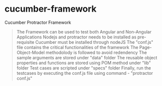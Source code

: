 # cucumber-framework

Cucumber Protractor Framework

> The Framework can be used to test both Angular and Non-Angular Applications
> Nodejs and protractor needs to be installed as pre-requisite
> Cucumber must be installed through nodeJS
> The "conf.js" file contains the critical functionalities of the framework
> The Page-Object-Model methodolody is followed to avoid redendency
> The sample arguments are stored under "data" folder
> The reusable object properties and functions are stored using POM method under "lib" folder
> Test cases are scripted under "specs" folder
> Finally, run the testcases by executing the conf.js file using command - "protractor conf.js"
